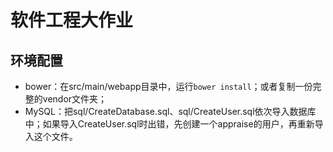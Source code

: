 # 软件工程大作业

## 环境配置

- bower：在src/main/webapp目录中，运行```bower install```；或者复制一份完整的vendor文件夹；
- MySQL：把sql/CreateDatabase.sql、sql/CreateUser.sql依次导入数据库中；如果导入CreateUser.sql时出错，先创建一个appraise的用户，再重新导入这个文件。
